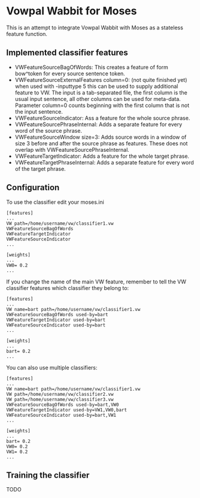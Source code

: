 Vowpal Wabbit for Moses
=======================

This is an attempt to integrate Vowpal Wabbit with Moses as a stateless feature
function.

Implemented classifier features
-------------------------------

* VWFeatureSourceBagOfWords: This creates a feature of form bow^token for every
source sentence token.
* VWFeatureSourceExternalFeatures column=0: (not quite finished yet) when used with -inputtype 5 this can be used to supply additional feature to VW. The input is a tab-separated file, the first column is the usual input sentence, all other columns can be used for meta-data. Parameter column=0 counts beginning with the first column that is not the input sentence.  
* VWFeatureSourceIndicator: Ass a feature for the whole source phrase.
* VWFeatureSourcePhraseInternal: Adds a separate feature for every word of the source phrase.
* VWFeatureSourceWindow size=3: Adds source words in a window of size 3 before and after the source phrase as features. These does not overlap with VWFeatureSourcePhraseInternal.
* VWFeatureTargetIndicator: Adds a feature for the whole target phrase.
* VWFeatureTargetPhraseInternal: Adds a separate feature for every word of the target phrase.

Configuration
-------------

To use the classifier edit your moses.ini

    [features]
    ...
    VW path=/home/username/vw/classifier1.vw
    VWFeatureSourceBagOfWords
    VWFeatureTargetIndicator
    VWFeatureSourceIndicator
    ...
     
    [weights]
    ...
    VW0= 0.2
    ...

If you change the name of the main VW feature, remember to tell the VW classifier
features which classifier they belong to:

    [features]
    ...
    VW name=bart path=/home/username/vw/classifier1.vw 
    VWFeatureSourceBagOfWords used-by=bart
    VWFeatureTargetIndicator used-by=bart
    VWFeatureSourceIndicator used-by=bart
    ...
    
    [weights]
    ...
    bart= 0.2
    ...

You can also use multiple classifiers:

    [features]
    ...
    VW name=bart path=/home/username/vw/classifier1.vw 
    VW path=/home/username/vw/classifier2.vw
    VW path=/home/username/vw/classifier3.vw
    VWFeatureSourceBagOfWords used-by=bart,VW0 
    VWFeatureTargetIndicator used-by=VW1,VW0,bart
    VWFeatureSourceIndicator used-by=bart,VW1
    ...
    
    [weights]
    ...
    bart= 0.2
    VW0= 0.2
    VW1= 0.2
    ...

Training the classifier
-----------------------
TODO
